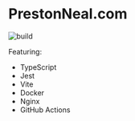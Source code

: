 # PrestonNeal.com
![build](https://github.com/nealwp/prestonneal.com/actions/workflows/build.yml/badge.svg)

Featuring:
- TypeScript
- Jest
- Vite
- Docker
- Nginx
- GitHub Actions